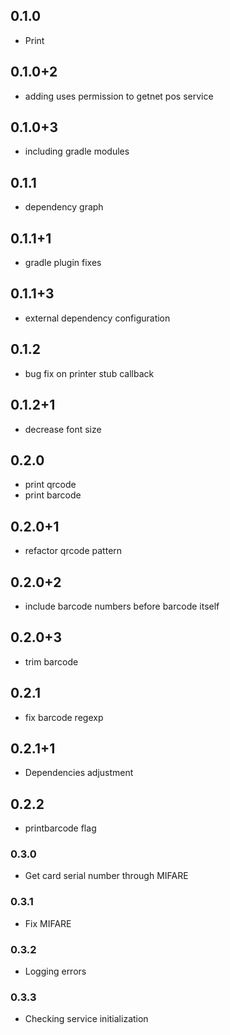 ## 0.1.0

* Print

## 0.1.0+2

* adding uses permission to getnet pos service

## 0.1.0+3

* including gradle modules

## 0.1.1

* dependency graph

## 0.1.1+1

* gradle plugin fixes

## 0.1.1+3

* external dependency configuration

## 0.1.2

* bug fix on printer stub callback

## 0.1.2+1

* decrease font size

## 0.2.0

* print qrcode
* print barcode

## 0.2.0+1

* refactor qrcode pattern
## 0.2.0+2

* include barcode numbers before barcode itself 

## 0.2.0+3

* trim barcode 

## 0.2.1

* fix barcode regexp

## 0.2.1+1
 
* Dependencies adjustment

## 0.2.2

* printbarcode flag

### 0.3.0

* Get card serial number through MIFARE

### 0.3.1

* Fix MIFARE


### 0.3.2

* Logging errors

### 0.3.3

* Checking service initialization
